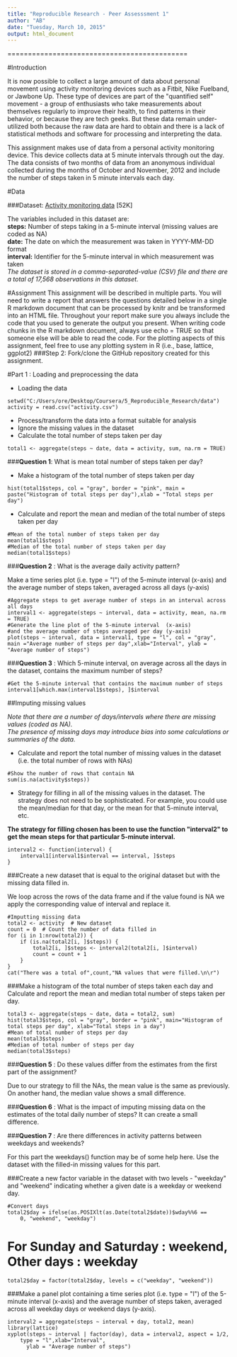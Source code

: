 ```yaml
---
title: "Reproducible Research - Peer Assesssment 1"
author: "AB"
date: "Tuesday, March 10, 2015"
output: html_document
---
```


============================================

#Introduction

It is now possible to collect a large amount of data about personal movement using activity monitoring devices such as a Fitbit, Nike Fuelband, or Jawbone Up.
These type of devices are part of the "quantified self" movement - a group of enthusiasts who take measurements about themselves regularly to improve their health, to find patterns in their behavior, or because they are tech geeks.
But these data remain under-utilized both because the raw data are hard to obtain and there is a lack of statistical methods and software for processing and interpreting the data.

This assignment makes use of data from a personal activity monitoring device.
This device collects data at 5 minute intervals through out the day.
The data consists of two months of data from an anonymous individual collected during the months of October and November, 2012 and include the number of steps taken in 5 minute intervals each day.

#Data

###Dataset:
[Activity monitoring data](https://d396qusza40orc.cloudfront.net/repdata%2Fdata%2Factivity.zip) [52K]

The variables included in this dataset are:  
**steps:** Number of steps taking in a 5-minute interval (missing values are coded as NA)  
**date:** The date on which the measurement was taken in YYYY-MM-DD format  
**interval:** Identifier for the 5-minute interval in which measurement was taken  
*The dataset is stored in a comma-separated-value (CSV) file and there are a total of 17,568 observations in this dataset.*  

#Assignment
This assignment will be described in multiple parts.
You will need to write a report that answers the questions detailed below in a single R markdown document that can be processed by knitr and be transformed into an HTML file.
Throughout your report make sure you always include the code that you used to generate the output you present.
When writing code chunks in the R markdown document, always use echo = TRUE so that someone else will be able to read the code.
For the plotting aspects of this assignment, feel free to use any plotting system in R (i.e., base, lattice, ggplot2)
###Step 2: Fork/clone the GitHub repository created for this assignment.


#Part 1 : Loading and preprocessing the data
  
- Loading the data
```{r loaddata,echo=TRUE}
setwd("C:/Users/ore/Desktop/Coursera/5_Reproducible_Research/data")
activity = read.csv("activity.csv")
```

- Process/transform the data into a format suitable for analysis
- Ignore the missing values in the dataset
- Calculate the total number of steps taken per day

```{r,echo=TRUE}
total1 <- aggregate(steps ~ date, data = activity, sum, na.rm = TRUE)
```

###**Question 1**: What is mean total number of steps taken per day?

- Make a histogram of the total number of steps taken per day

```{r,echo=TRUE}
hist(total1$steps, col = "gray", border = "pink", main = paste("Histogram of total steps per day"),xlab = "Total steps per day")
```

- Calculate and report the mean and median of the total number of steps taken per day

```{r,echo=TRUE}
#Mean of the total number of steps taken per day
mean(total1$steps)
#Median of the total number of steps taken per day
median(total1$steps)
```

###**Question 2** : What is the average daily activity pattern?

Make a time series plot (i.e. type = "l") of the 5-minute interval (x-axis)
and the average number of steps taken, averaged across all days (y-axis)

```{r,echo=TRUE}
#Aggregate steps to get average number of steps in an interval across all days  
interval1 <- aggregate(steps ~ interval, data = activity, mean, na.rm = TRUE)
#Generate the line plot of the 5-minute interval  (x-axis)
#and the average number of steps averaged per day (y-axis)
plot(steps ~ interval, data = interval1, type = "l", col = "gray", main ="Average number of steps per day",xlab="Interval", ylab = "Average number of steps")
```

###**Question 3** : Which 5-minute interval, on average across all the days in the dataset, contains the maximum number of steps?

```{r,echo=TRUE}
#Get the 5-minute interval that contains the maximum number of steps
interval1[which.max(interval1$steps), ]$interval
```

##Imputing missing values

*Note that there are a number of days/intervals where there are missing values (coded as NA).*  
*The presence of missing days may introduce bias into some calculations or summaries of the data.*
  
- Calculate and report the total number of missing values in the dataset (i.e. the total number of rows with NAs)

```{r,echo=TRUE}
#Show the number of rows that contain NA
sum(is.na(activity$steps))
```

- Strategy for filling in all of the missing values in the dataset.
The strategy does not need to be sophisticated.
For example, you could use the mean/median for that day, or the mean for that 5-minute interval, etc.

**The strategy for filling chosen has been to use the function "interval2" to get the mean steps for that particular 5-minute interval.**

```{r,echo=TRUE}
interval2 <- function(interval) {
    interval1[interval1$interval == interval, ]$steps
}
```


###Create a new dataset that is equal to the original dataset but with the missing data filled in.  

We loop across the rows of the data frame and if the value found is NA we apply the corresponding value of interval and replace it.

```{r,echo=TRUE}
#Imputting missing data
total2 <- activity  # New dataset
count = 0  # Count the number of data filled in
for (i in 1:nrow(total2)) {
    if (is.na(total2[i, ]$steps)) {
        total2[i, ]$steps <- interval2(total2[i, ]$interval)
        count = count + 1
    }
}
cat("There was a total of",count,"NA values that were filled.\n\r")
```

###Make a histogram of the total number of steps taken each day and Calculate and report the mean and median total number of steps taken per day.  

```{r,echo=TRUE}
total3 <- aggregate(steps ~ date, data = total2, sum)
hist(total3$steps, col = "gray", border = "pink", main="Histogram of total steps per day", xlab="Total steps in a day")
#Mean of total number of steps per day
mean(total3$steps)
#Median of total number of steps per day
median(total3$steps)
```

###**Question 5** : Do these values differ from the estimates from the first part of the assignment?

Due to our strategy to fill the NAs, the mean value is the same as previously.
On another hand, the median value shows a small difference.

###**Question 6** : What is the impact of imputing missing data on the estimates of the total daily number of steps?
It can create a small difference.

###**Question 7** : Are there differences in activity patterns between weekdays and weekends?

For this part the weekdays() function may be of some help here.
Use the dataset with the filled-in missing values for this part.

###Create a new factor variable in the dataset with two levels - "weekday" and "weekend" indicating whether a given date is a weekday or weekend day.

```{r,echo=TRUE}
#Convert days
total2$day = ifelse(as.POSIXlt(as.Date(total2$date))$wday%%6 == 
    0, "weekend", "weekday")
```

# For Sunday and Saturday : weekend, Other days : weekday

```{r,echo=TRUE}
total2$day = factor(total2$day, levels = c("weekday", "weekend"))
```

###Make a panel plot containing a time series plot (i.e. type = "l") of the 5-minute interval (x-axis) and the average number of steps taken, averaged across all weekday days or weekend days (y-axis).

```{r,echo=TRUE}
interval2 = aggregate(steps ~ interval + day, total2, mean)
library(lattice)
xyplot(steps ~ interval | factor(day), data = interval2, aspect = 1/2, 
    type = "l",xlab="Interval", 
      ylab = "Average number of steps")
```
